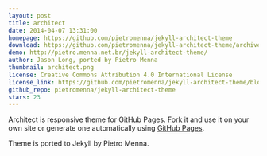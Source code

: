 ```yaml
---
layout: post
title: architect
date: 2014-04-07 13:31:00
homepage: https://github.com/pietromenna/jekyll-architect-theme
download: https://github.com/pietromenna/jekyll-architect-theme/archive/master.zip
demo: http://pietro.menna.net.br/jekyll-architect-theme/
author: Jason Long, ported by Pietro Menna
thumbnail: architect.png
license: Creative Commons Attribution 4.0 International License
license_link: https://github.com/pietromenna/jekyll-architect-theme/blob/master/README.md#license
github_repo: pietromenna/jekyll-architect-theme
stars: 23
---
```


Architect is responsive theme for GitHub Pages. [Fork
it](https://github.com/jasonlong/architect-theme/fork) and use it on
your own site or generate one automatically using [GitHub
Pages](http://pages.github.com).

Theme is ported to Jekyll by Pietro Menna.
